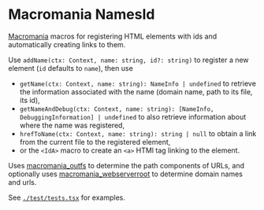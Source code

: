 # Macromania NamesId

[Macromania](https://github.com/worm-blossom/macromania) macros for registering HTML elements with ids and automatically creating links to them.

Use `addName(ctx: Context, name: string, id?: string)` to register a new element (`id` defaults to `name`), then use

- `getName(ctx: Context, name: string): NameInfo | undefined` to retrieve the information associated with the name (domain name, path to its file, its id),
- `getNameAndDebug(ctx: Context, name: string): [NameInfo, DebuggingInformation] | undefined` to also retrieve information about where the name was registered,
- `hrefToName(ctx: Context, name: string): string | null` to obtain a link from the current file to the registered element,
- or the `<IdA>` macro to create an `<a>` HTMl tag linking to the element. 

Uses [macromania_outfs](https://github.com/worm-blossom/macromania_outfs) to determine the path components of URLs, and optionally uses [macromania_webserverroot](https://github.com/worm-blossom/macromania-webserverroot) to determine domain names and urls.

See [`./test/tests.tsx`](./test/tests.tsx) for examples.
